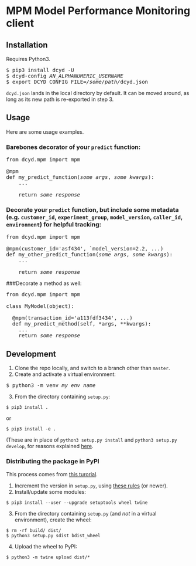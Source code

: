 # MPM Model Performance Monitoring client

## Installation
Requires Python3.
<pre>
$ pip3 install dcyd -U
$ dcyd-config <i>AN_ALPHANUMERIC_USERNAME</i>
$ export DCYD_CONFIG_FILE=<i>/some/path/</i>dcyd.json
</pre>
`dcyd.json` lands in the local directory by default. It can be moved around, as long as its new path is re-exported in step 3.
## Usage

Here are some usage examples.

### Barebones decorator of your `predict` function:
<pre>
from dcyd.mpm import mpm

@mpm
def my_predict_function(<i>some args</i>, <i>some kwargs</i>):
    ...

    return <i>some response</i>
</pre>

### Decorate your `predict` function, but include some metadata (e.g. `customer_id`, `experiment_group`, `model_version`, `caller_id`, `environment`) for helpful tracking: 
<pre>
from dcyd.mpm import mpm

@mpm(customer_id='asf434', `model_version=2.2, ...)
def my_other_predict_function(<i>some args</i>, <i>some kwargs</i>):
    ...

    return <i>some response</i>
</pre>

###Decorate a method as well:
<pre>
from dcyd.mpm import mpm

class MyModel(object):

  @mpm(transaction_id='a113fdf3434', ...)
  def my_predict_method(self, *args, **kwargs):
    ...
    return <i>some response</i>
</pre>

## Development

1. Clone the repo locally, and switch to a branch other than `master`.
2. Create and activate a virtual environment:
<pre>
$ python3 -m venv <i>my_env_name</i>
</pre>
3. From the directory containing `setup.py`:
```
$ pip3 install .
```
or
```
$ pip3 install -e .
```
(These are in place of `python3 setup.py install` and `python3 setup.py develop`, for reasons explained [here](https://stackoverflow.com/questions/19048732/python-setup-py-develop-vs-install).

### Distributing the package in PyPI

This process comes from [this turorial](https://packaging.python.org/tutorials/packaging-projects/).
1. Increment the version in `setup.py`, using [these rules](https://www.python.org/dev/peps/pep-0440/) (or newer).
2. Install/update some modules:
```
$ pip3 install --user --upgrade setuptools wheel twine
```
3. From the directory containing `setup.py` (and _not_ in a virtual environment), create the wheel:
```
$ rm -rf build/ dist/
$ python3 setup.py sdist bdist_wheel
```
4. Upload the wheel to PyPI:
```
$ python3 -m twine upload dist/*
```
